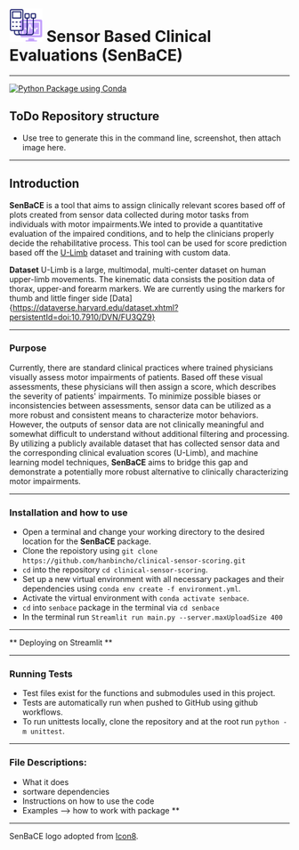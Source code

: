 # <img src= "doc/electromyography.png" height="60"></img> Sensor Based Clinical Evaluations (SenBaCE)
---
[![Python Package using Conda](https://github.com/hanbincho/clinical-sensor-scoring/actions/workflows/python-package-conda.yml/badge.svg)](https://github.com/hanbincho/clinical-sensor-scoring/actions/workflows/python-package-conda.yml)


## ToDo Repository structure
* Use tree to generate this in the command line, screenshot, then attach image here. 

---------------------------------------

## Introduction
**SenBaCE** is a tool that aims to assign clinically relevant scores based off of plots created from sensor data collected during motor tasks from individuals with motor impairments.We inted to provide a quantitative evaluation of the impaired conditions, and to help the clinicians properly decide the rehabilitative process. This tool can be used for score prediction based off the [U-Limb](https://academic.oup.com/gigascience/article/10/6/giab043/6304920) dataset and training with custom data.  

**Dataset** U-Limb is a large, multimodal, multi-center dataset on human upper-limb movements. The kinematic data consists the position data of thorax, upper-and forearm markers. We are currently using the markers for thumb and little finger side
[Data] {https://dataverse.harvard.edu/dataset.xhtml?persistentId=doi:10.7910/DVN/FU3QZ9} 

---------------------------------------

### Purpose
Currently, there are standard clinical practices where trained physicians visually assess motor impairments of patients. Based off these visual assessments, these physicians will then assign a score, which describes the severity of patients' impairments. To minimize possible biases or inconsistencies between assessments, sensor data can be utilized as a more robust and consistent means to characterize motor behaviors. However, the outputs of sensor data are not clinically meaningful and somewhat difficult to understand without additional filtering and processing. By utilizing a publicly available dataset that has collected sensor data and the corresponding clinical evaluation scores (U-Limb), and machine learning model techniques, **SenBaCE** aims to bridge this gap and demonstrate a potentially more robust alternative to clinically characterizing motor impairments.

---------------------------------------

### Installation and how to use
* Open a terminal and change your working directory to the desired location for the **SenBaCE** package.
* Clone the repoistory using `git clone https://github.com/hanbincho/clinical-sensor-scoring.git`
* `cd` into the repository `cd clinical-sensor-scoring`.
* Set up a new virtual environment with all necessary packages and their dependencies using `conda env create -f environment.yml`.
* Activate the virtual environment with `conda activate senbace`.
* `cd` into `senbace` package in the terminal via `cd senbace`
* In the terminal run `Streamlit run main.py --server.maxUploadSize 400`

---------------------------------------

** Deploying on Streamlit ** 

--------------------------------------- 

### Running Tests

* Test files exist for the functions and submodules used in this project. 
* Tests are automatically run when pushed to GitHub using github workflows. 
* To run unittests locally, clone the repository and at the root run `python -m unittest`.

---------------------------------------

### File Descriptions:
* What it does
* sortware dependencies
* Instructions on how to use the code
* Examples --> how to work with package **

---------------------------------------


SenBaCE logo adopted from [Icon8](https://icons8.com/icons/set/Electromyograph).

